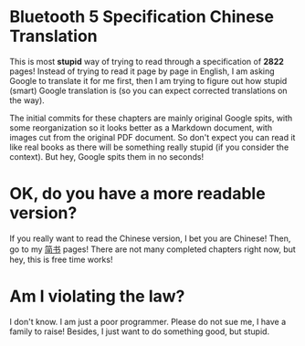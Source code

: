 # Bluetooth 5 Specification Chinese Translation

This is most **stupid** way of trying to read through a specification of **2822** pages! Instead of trying to read it page by page in English, I am asking Google to translate it for me first, then I am trying to figure out how stupid  (smart) Google translation is (so you can expect corrected translations on the way). 

The initial commits for these chapters are mainly original Google spits, with some reorganization so it looks better as a Markdown document, with images cut from the original PDF document. So don't expect you can read it like real books as there will be something really stupid (if you consider the context). But hey, Google spits them in no seconds!

# OK, do you have a more readable version?

If you really want to read the Chinese version, I bet you are Chinese! Then, go to my [简书](http://www.jianshu.com/u/5d207022e1f1 "CoryXie") pages! There are not many completed chapters right now, but hey, this is free time works!

# Am I violating the law?

I don't know. I am just a poor programmer. Please do not sue me, I have a family to raise! Besides, I just want to do something good, but stupid.
